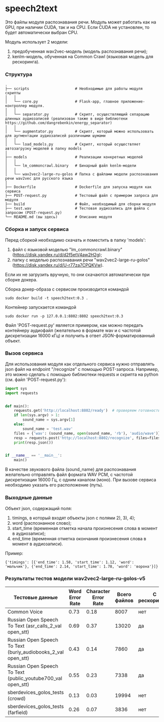 # speech2text

Это файлы модуля распознавания речи. Модуль может работать как на GPU, при наличии CUDA, так и на CPU. 
Если CUDA не установлен, то будет автоматически выбран CPU. 

Модуль использует 2 модели: 
1) предобученная wav2vec-модель (модель распознавания речи);
2) kenlm-модель, обученная на Common Crawl (языковая модель для рескоринга).

### Структура
    .
    ├── scripts                     # Необходимые для работы модуля скрипты 
    │   │ 
    │   └── core.py                 # Flask-app, главное приложение-контроллер модуля.
    │   │ 
    │   └── separator.py            # Скрипт, осуществляющий сепарацию длинных аудиозаписей (реализован также в виде библиотеки https://github.com/dangrebenkin/energy_separator)
    │   │ 
    │   └── augmentator.py          # Скрипт, который можно использовать для аугментации аудиозаписей различными шумами
    │   │ 
    │   └── load_models.py          # Скрипт, который осуществляет автозагрузку моделей в папку models
    │   
    ├── models                      # Реализации конкретных моделей
    │   │ 
    │   └── lm_commoncrawl.binary   # Бинарный файл kenlm-модели 
    │   │ 
    │   └── wav2vec2-large-ru-golos # Папка с файлами модели распознавания речи wav2vec для русского языка
    │
    ├── Dockerfile                  # Dockerfile для запуска модуля как сервиса
    ├── POST-request.py             # Тестовый файл с примером запроса для модуля
    ├── build                       # Файл, необходимый для сборки модуля    
    ├── test.wav                    # Тестовая аудиозапись для файла с запросом (POST-request.py)
    └── README.md (вы здесь)        # Описание модуля

### Cборка  и запуск сервиса

Перед сборкой необходимо скачать и поместить в папку 'models':
1) файл с языковой моделью "lm_commoncrawl.binary" (https://disk.yandex.ru/d/d2f5etV4aw2H2g); 
2) папку с моделью распознавания речи "wav2vec2-large-ru-golos" (https://disk.yandex.ru/d/U-r77za7CPQKVw).

Если их не загрузить вручную, то они скачаются автоматически при сборке докера.

Сборка докер-образа с сервисом производится командой
```
sudo docker build -t speech2text:0.3 .
```
Контейнер запускается командой
```
sudo docker run -p 127.0.0.1:8802:8802 speech2text:0.3
```
Файл 'POST-request.py' является примером, как можно передать контейнеру аудиофайл (желательно в формате wav и с частотой дискретизации 16000 кГц) 
и получить в ответ JSON-форматированный объект.

### Вызов сервиса

Для использования модуля как отдельного сервиса нужно отправлять
json файл на endpoint "/recognize" с помощью POST-запроса. Например, 
это можно сделать с помощью библиотеки requests и скрипта на python (см. файл 'POST-request.py'):
```python
import sys
import requests


def main():
	requests.get('http://localhost:8802/ready')  # проверяем готовность системы
	if len(sys.argv) > 1:
		sound_name = sys.argv[1]
	else:
		sound_name = 'test.wav'
	files = {'wav': (sound_name, open(sound_name, 'rb'), 'audio/wave')}
	resp = requests.post('http://localhost:8802/recognize', files=files)
	print(resp.json())


if __name__ == '__main__':
	main()

```
В качестве звукового файла (sound_name) для распознавания желательно отправлять файл формата WAV PCM, с частотой дискретизации 16000 Гц, с одним каналом (моно). При вызове сервиса необходимо указать его расположение (путь).

### Выходные данные

Объект json, содержащий поля:
1) timings, в который входят объекты json c полями 2), 3), 4);
2) word (распознанное слово);
3) start_time (временная отметка начала произнесения слова в момент в аудиозаписи);
4) end_time (временная отметка окончания произнесения слова в момент в аудиозаписи).

Пример:
``` 
{'timings': [{'end_time': 1.58, 'start_time': 1.12, 'word': 'мальчик'}, {'end_time': 2.14, 'start_time': 1.78, 'word': 'ворона'}]}
```

### Результаты тестов модели wav2vec2-large-ru-golos-v5

| Тестовые данные | Word Error Rate | Character Error Rate | Всего файлов | С рескорингом |
|---|---|---|---|---|
| Common Voice | 0.73 | 0.18 | 8007 | нет |
| Russian Open Speech To Text (asr_calls_2_val open_stt) | 0.69 | 0.37 | 13020 | да |
| Russian Open Speech To Text (buriy_audiobooks_2_val open_stt) | 0.43 | 0.14 | 7860 | да |
| Russian Open Speech To Text (public_youtube700_val open_stt) | 0.55 | 0.23 | 7338 | да |
| sberdevices_golos_tests (crowd) | 0.13 | 0.03 | 19994 | нет |
| sberdevices_golos_tests (farfield) | 0.26 | 0.07 | 3836 | нет |


